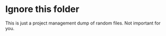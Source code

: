 # Ignore this folder
This is just a project management dump of random files. Not important for you.
